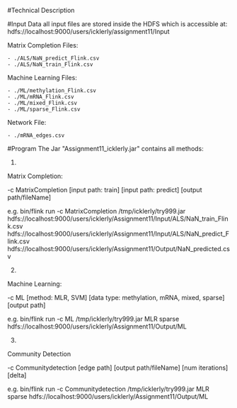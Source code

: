 #Technical Description

#Input Data
all input files are stored inside the HDFS which is accessible at: hdfs://localhost:9000/users/icklerly/assignment11/Input

Matrix Completion Files:
    
    - ./ALS/NaN_predict_Flink.csv
    - ./ALS/NaN_train_Flink.csv

Machine Learning Files:
    
    - ./ML/methylation_Flink.csv
    - ./ML/mRNA_Flink.csv
    - ./ML/mixed_Flink.csv
    - ./ML/sparse_Flink.csv

Network File:
    
    - ./mRNA_edges.csv

#Program
The Jar "Assignment11_icklerly.jar" contains all methods:

1.
Matrix Completion:

-c MatrixCompletion [input path: train] [input path: predict] [output path/fileName]

e.g.    bin/flink run -c MatrixCompletion
        /tmp/icklerly/try999.jar 
        hdfs://localhost:9000/users/icklerly/Assignment11/Input/ALS/NaN_train_Flink.csv 
        hdfs://localhost:9000/users/icklerly/Assignment11/Input/ALS/NaN_predict_Flink.csv 
        hdfs://localhost:9000/users/icklerly/Assignment11/Output/NaN_predicted.csv

2.
Machine Learning:

-c ML [method: MLR, SVM] [data type: methylation, mRNA, mixed, sparse] [output path]

e.g.    bin/flink run -c ML /tmp/icklerly/try999.jar 
        MLR
        sparse
        hdfs://localhost:9000/users/icklerly/Assignment11/Output/ML

3.
Community Detection

-c Communitydetection [edge path] [output path/fileName] [num iterations] [delta]

e.g.    bin/flink run -c Communitydetection /tmp/icklerly/try999.jar 
        MLR
        sparse
        hdfs://localhost:9000/users/icklerly/Assignment11/Output/ML



